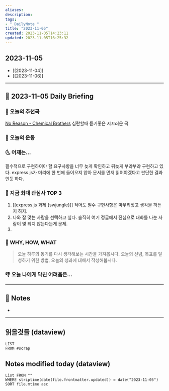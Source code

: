 ```yaml
---
aliases: 
description:
tags:
- " DailyNote "
title: "2023-11-05"
created: 2023-11-05T14:23:11
updated: 2023-11-05T16:25:32
---
```


## 2023-11-05

- [[2023-11-04]] 
- [[2023-11-06]]

---

## 📅 2023-11-05 Daily Briefing

### 🎵 오늘의 추천곡

[No Reason - Chemical Brothers](https://youtu.be/Jm_WdaHBdlg?feature=shared) 심란할때 듣기좋은 시끄러운 곡

### 🏃 오늘의 운동

### 🌜 어제는...

필수적으로 구현하여야 할 요구사항을 너무 늦게 확인하고 뒤늦게 부랴부랴 구현하고 있다. express.js가 머리에 한 번에 들어오지 않아 문서를 먼저 읽어야겠다고 판단한 결과인듯 하다. 

### 🧠 지금 최대 관심사 TOP 3

1. [[express.js 과제 {swjungle}]] 적어도 필수 구현사항은 마무리짓고 생각을 하든지 하자.
2. 나와 잘 맞는 사람을 선택하고 싶다. 솔직히 여기 정글에서 진심으로 대화를 나눈 사람이 몇 되지 않는다는게 문제.
3. 

### 🚀 WHY, HOW, WHAT

> 오늘 하루의 동기를 다시 생각해보는 시간을 가져봅시다. 오늘의 신념, 목표를 달성하기 위한 방법, 오늘의 성과에 대해서 작성해봅시다.

### 👎 오늘 나에게 닥친 어려움은...

---

## 📝 Notes

- 

---

## 읽을것들 (dataview)

```dataview
LIST
FROM #scrap
```

## Notes modified today (dataview)

```dataview
List FROM "" 
WHERE striptime(date(file.frontmatter.updated)) = date("2023-11-05") 
SORT file.mtime asc
```
